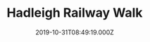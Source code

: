 ---
date: 2019-10-31T08:49:19.000Z
title: Hadleigh Railway Walk
latitude: 52.04096961126445
longitude: 0.9595656394958496
category: checkin
---